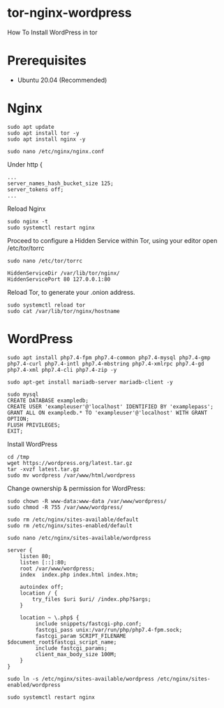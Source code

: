 # tor-nginx-wordpress
How To Install WordPress in tor

# Prerequisites
- Ubuntu 20.04 (Recommended)

# Nginx

```
sudo apt update
sudo apt install tor -y
sudo apt install nginx -y
```
```
sudo nano /etc/nginx/nginx.conf 
```

Under http {
```
...
server_names_hash_bucket_size 125;
server_tokens off;
...
```

Reload Nginx

```
sudo nginx -t
sudo systemctl restart nginx
```

Proceed to configure a Hidden Service within Tor, using your editor open /etc/tor/torrc

```
sudo nano /etc/tor/torrc
```

```
HiddenServiceDir /var/lib/tor/nginx/
HiddenServicePort 80 127.0.0.1:80
```

Reload Tor, to generate your .onion address.

```
sudo systemctl reload tor
sudo cat /var/lib/tor/nginx/hostname
```

# WordPress

```
sudo apt install php7.4-fpm php7.4-common php7.4-mysql php7.4-gmp php7.4-curl php7.4-intl php7.4-mbstring php7.4-xmlrpc php7.4-gd php7.4-xml php7.4-cli php7.4-zip -y
```

```
sudo apt-get install mariadb-server mariadb-client -y
```

```
sudo mysql
CREATE DATABASE exampledb;
CREATE USER 'exampleuser'@'localhost' IDENTIFIED BY 'examplepass';
GRANT ALL ON exampledb.* TO 'exampleuser'@'localhost' WITH GRANT OPTION;
FLUSH PRIVILEGES;
EXIT;
```

Install WordPress

```
cd /tmp
wget https://wordpress.org/latest.tar.gz
tar -xvzf latest.tar.gz
sudo mv wordpress /var/www/html/wordpress
```

Change ownership & permission for WordPress:

```
sudo chown -R www-data:www-data /var/www/wordpress/
sudo chmod -R 755 /var/www/wordpress/
```

```
sudo rm /etc/nginx/sites-available/default
sudo rm /etc/nginx/sites-enabled/default 
```

```
sudo nano /etc/nginx/sites-available/wordpress
```

```
server {
    listen 80;
    listen [::]:80;
    root /var/www/wordpress;
    index  index.php index.html index.htm;

    autoindex off;
    location / {
        try_files $uri $uri/ /index.php?$args;
    }
  
    location ~ \.php$ {
         include snippets/fastcgi-php.conf;
         fastcgi_pass unix:/var/run/php/php7.4-fpm.sock;
         fastcgi_param SCRIPT_FILENAME $document_root$fastcgi_script_name;
         include fastcgi_params;
         client_max_body_size 100M;
    }
}
```

```
sudo ln -s /etc/nginx/sites-available/wordpress /etc/nginx/sites-enabled/wordpress
```

```
sudo systemctl restart nginx
```
